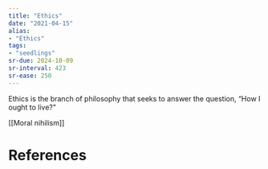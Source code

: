 ```yaml
---
title: "Ethics"
date: "2021-04-15"
alias:
- "Ethics"
tags:
- "seedlings"
sr-due: 2024-10-09
sr-interval: 423
sr-ease: 250
---
```


Ethics is the branch of philosophy that seeks to answer the question, “How I ought to live?”

[[Moral nihilism]]

# References